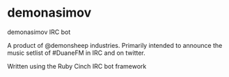 # demonasimov
demonasimov IRC bot

A product of @demonsheep industries. Primarily intended to
announce the music setlist of #DuaneFM in IRC and on
twitter.

Written using the Ruby Cinch IRC bot framework
